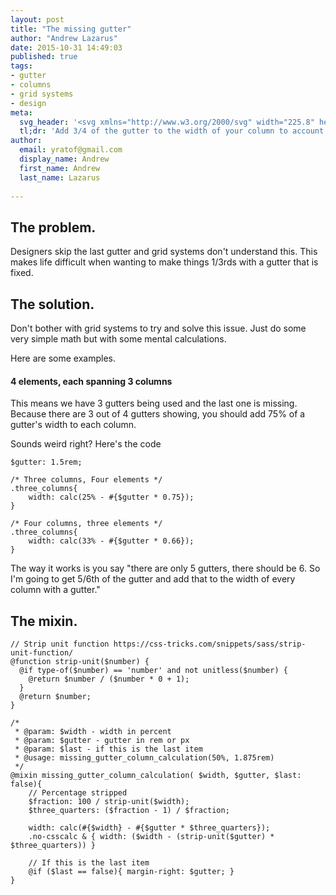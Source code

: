 ```yaml
---
layout: post
title: "The missing gutter"
author: "Andrew Lazarus"
date: 2015-10-31 14:49:03
published: true
tags:
- gutter
- columns
- grid systems
- design
meta:
  svg_header: '<svg xmlns="http://www.w3.org/2000/svg" width="225.8" height="175" viewBox="0 0 225.8 175"><style>.st0{fill:#ED1C24;} .st1{fill:none;stroke:#ED1C24;stroke-width:5;stroke-miterlimit:10;} .st2{fill:none;stroke:#ED1C24;stroke-width:5;stroke-miterlimit:10;stroke-dasharray:12.1538,12.1538;} .st3{fill:none;stroke:#000000;stroke-width:5;stroke-miterlimit:10;}</style><path id="XMLID_48_" class="st0" d="M65.4 2.5h10.7v170H65.4z"/><path id="XMLID_47_" class="st0" d="M102.2 2.5h10.7v170h-10.7z"/><path id="XMLID_46_" class="st0" d="M139 2.5h10.7v170H139z"/><path id="XMLID_45_" class="st0" d="M175.8 2.5h10.7v170h-10.7z"/><g id="XMLID_39_"><g id="XMLID_41_"><path id="XMLID_44_" class="st1" d="M212.6 2.5h10.7v6"/><path id="XMLID_43_" class="st2" d="M223.3 20.7v139.7"/><path id="XMLID_42_" class="st1" d="M223.3 166.5v6h-10.7"/></g></g><path id="XMLID_38_" class="st3" d="M39.3 2.5h36.8v170H39.3z"/><path id="XMLID_37_" class="st0" d="M28.6 2.5h10.7v170H28.6z"/><path id="XMLID_36_" class="st3" d="M2.5 2.5h36.8v170H2.5z"/><path id="XMLID_35_" class="st3" d="M76.1 2.5h36.8v170H76.1z"/><path id="XMLID_34_" class="st3" d="M112.9 2.5h36.8v170h-36.8z"/><path id="XMLID_28_" class="st3" d="M149.7 2.5h36.8v170h-36.8z"/><path id="XMLID_27_" class="st3" d="M186.5 2.5h26.1v170h-26.1z"/></svg>'
  tl;dr: 'Add 3/4 of the gutter to the width of your column to account for the missing gutter'
author:
  email: yratof@gmail.com
  display_name: Andrew
  first_name: Andrew
  last_name: Lazarus
  
---
```


## The problem.

Designers skip the last gutter and grid systems don't understand this. This makes life difficult when wanting to make things 1/3rds with a gutter that is fixed.

## The solution.

Don't bother with grid systems to try and solve this issue. Just do some very simple math but with some mental calculations.

Here are some examples. 

#### 4 elements, each spanning 3 columns

This means we have 3 gutters being used and the last one is missing. Because there are 3 out of 4 gutters showing, you should add 75% of a gutter's width to each column. 

Sounds weird right? Here's the code

	
	$gutter: 1.5rem;

	/* Three columns, Four elements */
	.three_columns{
		width: calc(25% - #{$gutter * 0.75});
	}

	/* Four columns, three elements */
	.three_columns{
		width: calc(33% - #{$gutter * 0.66});
	}

The way it works is you say "there are only 5 gutters, there should be 6. So I'm going to get 5/6th of the gutter and add that to the width of every column with a gutter."

## The mixin.
	
	// Strip unit function https://css-tricks.com/snippets/sass/strip-unit-function/
	@function strip-unit($number) {
	  @if type-of($number) == 'number' and not unitless($number) {
	    @return $number / ($number * 0 + 1);
	  }
	  @return $number;
	}

	/*
	 * @param: $width - width in percent
	 * @param: $gutter - gutter in rem or px
	 * @param: $last - if this is the last item 
	 * @usage: missing_gutter_column_calculation(50%, 1.875rem)
	 */
	@mixin missing_gutter_column_calculation( $width, $gutter, $last: false){
		// Percentage stripped
		$fraction: 100 / strip-unit($width);
		$three_quarters: ($fraction - 1) / $fraction;
		
		width: calc(#{$width} - #{$gutter * $three_quarters});
		.no-csscalc & { width: ($width - (strip-unit($gutter) * $three_quarters)) }
		
		// If this is the last item
		@if ($last == false){ margin-right: $gutter; }
	}